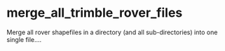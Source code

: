 # merge_all_trimble_rover_files
Merge all rover shapefiles in a directory (and all sub-directories) into one single file....
